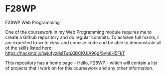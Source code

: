 # F28WP
F28WP Web Programming

One of the coursework in my Web Programming module requires me to create a Github repository and do regular commits. To achieve full marks, I am expected to write clear and concise code and be able to demonstrate all of the skills listed here: https://hackmd.io/@jufyzdslTuqXiBCKUiA96g/Syh8H5FkT

This repository has a home page - Hello, F28WP - which will contain a list of projects that I work on for this coursework and any other information.
